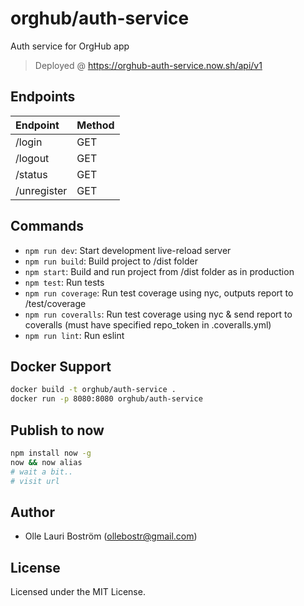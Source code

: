 # orghub/auth-service
Auth service for OrgHub app

> Deployed @ https://orghub-auth-service.now.sh/api/v1

Endpoints
---------
| Endpoint              | Method    |
|:--------------------- |:----------|
| /login                | GET       |
| /logout               | GET       |
| /status               | GET       |
| /unregister           | GET       |


Commands
--------
- `npm run dev`: Start development live-reload server
- `npm run build`: Build project to /dist folder
- `npm start`: Build and run project from /dist folder as in production
- `npm test`: Run tests
- `npm run coverage`: Run test coverage using nyc, outputs report to /test/coverage
- `npm run coveralls`: Run test coverage using nyc & send report to coveralls (must have specified repo_token in .coveralls.yml)
- `npm run lint`: Run eslint


Docker Support
------
```sh
docker build -t orghub/auth-service .
docker run -p 8080:8080 orghub/auth-service
```

Publish to now
--------------
```sh
npm install now -g
now && now alias
# wait a bit..
# visit url
```

Author
------
* Olle Lauri Boström (ollebostr@gmail.com)


License
-------
Licensed under the MIT License.

